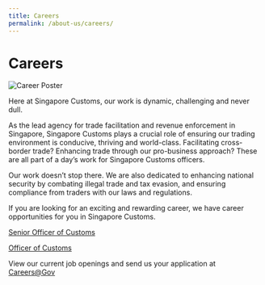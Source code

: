 ```yaml
---
title: Careers
permalink: /about-us/careers/
---
```

# Careers

![Career Poster](/career_poster.jpg)

Here at Singapore Customs, our work is dynamic, challenging and never dull.

As the lead agency for trade facilitation and revenue enforcement in Singapore, Singapore Customs plays a crucial role of ensuring our trading environment is conducive, thriving and world-class. Facilitating cross-border trade? Enhancing trade through our pro-business approach? These are all part of a day’s work for Singapore Customs officers.

Our work doesn’t stop there. We are also dedicated to enhancing national security by combating illegal trade and tax evasion, and ensuring compliance from traders with our laws and regulations.

If you are looking for an exciting and rewarding career, we have career opportunities for you in Singapore Customs.

[Senior Officer of Customs](/senior_officer_poster.pdf)

[Officer of Customs](/customs_officer_poster.pdf)

View our current job openings and send us your application at [Careers@Gov](http://careers.pageuppeople.com/688/cwlive/en/listing/)
